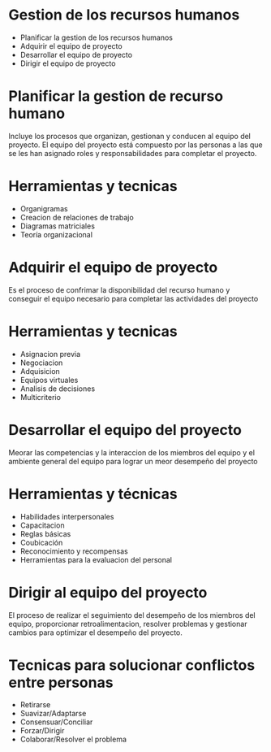 # Gestion de los recursos humanos

- Planificar la gestion de los recursos humanos
- Adquirir el equipo de proyecto
- Desarrollar el equipo de proyecto
- Dirigir el equipo de proyecto

# Planificar la gestion de recurso humano

Incluye los procesos que organizan, gestionan y conducen al equipo del proyecto.
El equipo del proyecto está compuesto por las personas a las que se les han asignado roles y responsabilidades
para completar el proyecto.

# Herramientas y tecnicas

- Organigramas
- Creacion de relaciones de trabajo
- Diagramas matriciales
- Teoría organizacional


# Adquirir el equipo de proyecto

Es el proceso de confrimar la disponibilidad del recurso humano y conseguir el equipo necesario para 
completar las actividades del proyecto

# Herramientas y tecnicas

- Asignacion previa
- Negociacion
- Adquisicion
- Equipos virtuales
- Analisis de decisiones
- Multicriterio

# Desarrollar el equipo del proyecto

Meorar las competencias y la interaccion de los miembros del equipo y el ambiente general del equipo
para lograr un meor desempeño del proyecto

# Herramientas y técnicas

- Habilidades interpersonales
- Capacitacion
- Reglas básicas
- Coubicación
- Reconocimiento y recompensas
- Herramientas para la evaluacion del personal

# Dirigir al equipo del proyecto

El proceso de realizar el seguimiento del desempeño de los miembros del equipo, proporcionar retroalimentacion, resolver
problemas y gestionar cambios para optimizar el desempeño del proyecto.

# Tecnicas para solucionar conflictos entre personas

- Retirarse
- Suavizar/Adaptarse
- Consensuar/Conciliar
- Forzar/Dirigir
- Colaborar/Resolver el problema